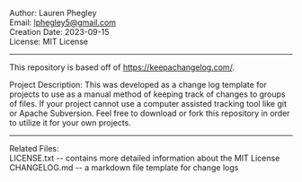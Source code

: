 Author: Lauren Phegley   
Email: lphegley5@gmail.com    
Creation Date: 2023-09-15  
License: MIT License

------- 
This repository is based off of https://keepachangelog.com/.

Project Description: This was developed as a change log template for projects to use as a manual method of keeping track of changes to groups of files. If your project cannot use a computer assisted tracking tool like git or Apache Subversion. Feel free to download or fork this repository in order to utilize it for your own projects.

------- 
Related Files:   
LICENSE.txt -- contains more detailed information about the MIT License   
CHANGELOG.md -- a markdown file template for change logs
